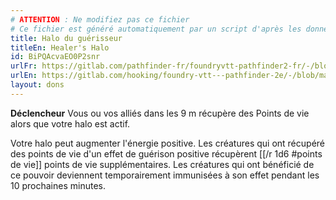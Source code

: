 ```yaml
---
# ATTENTION : Ne modifiez pas ce fichier
# Ce fichier est généré automatiquement par un script d'après les données du module Foundry VTT officiel et de sa traduction
title: Halo du guérisseur
titleEn: Healer's Halo
id: BiPQAcvaEO0P2snr
urlFr: https://gitlab.com/pathfinder-fr/foundryvtt-pathfinder2-fr/-/blob/master/data/feats/BiPQAcvaEO0P2snr.htm
urlEn: https://gitlab.com/hooking/foundry-vtt---pathfinder-2e/-/blob/master/packs/data/feats.db/healer-s-halo.json
layout: dons
---
```

**Déclencheur** Vous ou vos alliés dans les 9 m récupère des Points de vie alors que votre halo est actif.

Votre halo peut augmenter l'énergie positive. Les créatures qui ont récupéré des points de vie d'un effet de guérison positive récupèrent [[/r 1d6 #points de vie]] points de vie supplémentaires. Les créatures qui ont bénéficié de ce pouvoir deviennent temporairement immunisées à son effet pendant les 10 prochaines minutes.
